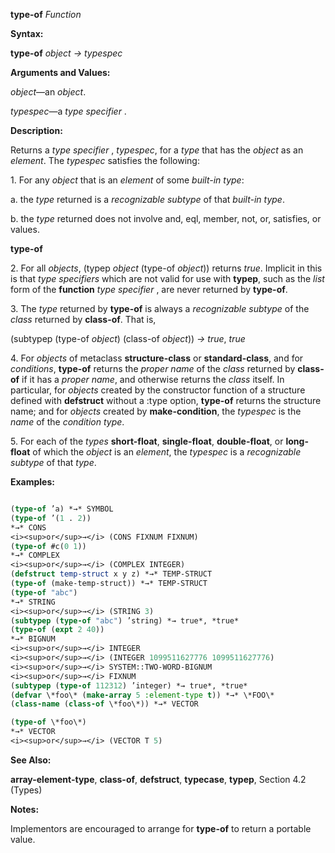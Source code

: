 **type-of** *Function* 



**Syntax:** 



**type-of** *object → typespec* 



**Arguments and Values:** 



*object*—an *object*. 



*typespec*—a *type specifier* . 



**Description:** 



Returns a *type specifier* , *typespec*, for a *type* that has the *object* as an *element*. The *typespec* satisfies the following: 



1\. For any *object* that is an *element* of some *built-in type*: 



a. the *type* returned is a *recognizable subtype* of that *built-in type*. 



b. the *type* returned does not involve and, eql, member, not, or, satisfies, or values. 











**type-of** 



2\. For all *objects*, (typep *object* (type-of *object*)) returns *true*. Implicit in this is that *type specifiers* which are not valid for use with **typep**, such as the *list* form of the **function** *type specifier* , are never returned by **type-of**. 



3\. The *type* returned by **type-of** is always a *recognizable subtype* of the *class* returned by **class-of**. That is, 



(subtypep (type-of *object*) (class-of *object*)) *→ true*, *true* 



4\. For *objects* of metaclass **structure-class** or **standard-class**, and for *conditions*, **type-of** returns the *proper name* of the *class* returned by **class-of** if it has a *proper name*, and otherwise returns the *class* itself. In particular, for *objects* created by the constructor function of a structure defined with **defstruct** without a :type option, **type-of** returns the structure name; and for *objects* created by **make-condition**, the *typespec* is the *name* of the *condition type*. 



5\. For each of the *types* **short-float**, **single-float**, **double-float**, or **long-float** of which the *object* is an *element*, the *typespec* is a *recognizable subtype* of that *type*. 



**Examples:**
```lisp

(type-of ’a) *→* SYMBOL 
(type-of ’(1 . 2)) 
*→* CONS 
<i><sup>or</sup>→</i> (CONS FIXNUM FIXNUM) 
(type-of #c(0 1)) 
*→* COMPLEX 
<i><sup>or</sup>→</i> (COMPLEX INTEGER) 
(defstruct temp-struct x y z) *→* TEMP-STRUCT 
(type-of (make-temp-struct)) *→* TEMP-STRUCT 
(type-of "abc") 
*→* STRING 
<i><sup>or</sup>→</i> (STRING 3) 
(subtypep (type-of "abc") ’string) *→ true*, *true* 
(type-of (expt 2 40)) 
*→* BIGNUM 
<i><sup>or</sup>→</i> INTEGER 
<i><sup>or</sup>→</i> (INTEGER 1099511627776 1099511627776) 
<i><sup>or</sup>→</i> SYSTEM::TWO-WORD-BIGNUM 
<i><sup>or</sup>→</i> FIXNUM 
(subtypep (type-of 112312) ’integer) *→ true*, *true* 
(defvar \*foo\* (make-array 5 :element-type t)) *→* \*FOO\* 
(class-name (class-of \*foo\*)) *→* VECTOR  

(type-of \*foo\*) 
*→* VECTOR 
<i><sup>or</sup>→</i> (VECTOR T 5) 

```
**See Also:** 



**array-element-type**, **class-of**, **defstruct**, **typecase**, **typep**, Section 4.2 (Types) 



**Notes:** 



Implementors are encouraged to arrange for **type-of** to return a portable value. 



